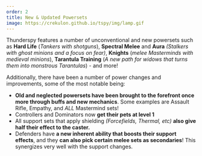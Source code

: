 ```yaml
---
order: 2
title: New & Updated Powersets
image: https://crekulon.github.io/tspy/img/lamp.gif
---
```

Thunderspy features a number of unconventional and new powersets such as **Hard Life** (*Tankers with shotguns*), **Spectral Melee** and **Aura** *(Stalkers with ghost minions and a focus on fear)*, **Knights** (*melee Masterminds with medieval minions*), **Tarantula Training** (*A new path for widows that turns them into monstrous Tarantulas*) - and more!

Additionally, there have been a number of power changes and improvements, some of the most notable being:

* **Old and neglected powersets have been brought to the forefront once more through buffs and new mechanics**. Some examples are Assault Rifle, Empathy, and *ALL* Mastermind sets!
* Controllers and Dominators now **get their pets at level 1**
* All support sets that apply shielding *(Forcefields, Thermal, etc)* **also give half their effect to the caster.**
* Defenders have **a new inherent ability that boosts their support effects**, and they **can also pick certain melee sets as secondaries**! This synergizes very well with the support changes.